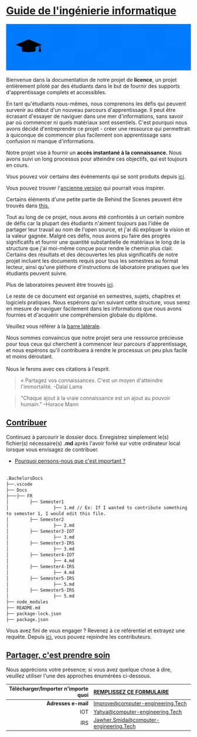 # [Guide de l'ingénierie informatique](https://istic.computer-engineering.tech/#/fr/)

![Bannière](../images/mainreadme.gif)

Bienvenue dans la documentation de notre projet de **licence**, un projet entièrement piloté par des étudiants dans le but de fournir des supports d'apprentissage complets et accessibles.

En tant qu'étudiants nous-mêmes, nous comprenons les défis qui peuvent survenir au début d'un nouveau parcours d'apprentissage. Il peut être écrasant d'essayer de naviguer dans une mer d'informations, sans savoir par où commencer ni quels matériaux sont essentiels. C'est pourquoi nous avons décidé d'entreprendre ce projet - créer une ressource qui permettrait à quiconque de commencer plus facilement son apprentissage sans confusion ni manque d'informations.

Notre projet vise à fournir un **accès instantané à la connaissance.** Nous avons suivi un long processus pour atteindre ces objectifs, qui est toujours en cours. 

Vous pouvez voir certains des événements qui se sont produits depuis [ici](docs/inspirations.md).

Vous pouvez trouver l'[ancienne version](https://yaya2devops.github.io/BETA_BachelorsDocs/#/) qui pourrait vous inspirer.

Certains éléments d'une petite partie de Behind the Scenes peuvent être trouvés dans [this.](docs/behindascene/README.md)

Tout au long de ce projet, nous avons été confrontés à un certain nombre de défis car la plupart des étudiants n'aiment toujours pas l'idée de partager leur travail au nom de l'open source, et j'ai dû expliquer la vision et la valeur gagnée. Malgré ces défis, nous avons pu faire des progrès significatifs et fournir une quantité substantielle de matériaux le long de la structure que j'ai moi-même conçue pour rendre le chemin plus clair. Certains des résultats et des découvertes les plus significatifs de notre projet incluent les documents requis pour tous les semestres au format lecteur, ainsi qu'une pléthore d'instructions de laboratoire pratiques que les étudiants peuvent suivre. 

Plus de laboratoires peuvent être trouvés [ici](https://github.com/Y4HYA4/UniversityLabs#readme).

Le reste de ce document est organisé en semestres, sujets, chapitres et logiciels pratiques. Nous espérons qu'en suivant cette structure, vous serez en mesure de naviguer facilement dans les informations que nous avons fournies et d'acquérir une compréhension globale du diplôme. 

Veuillez vous référer à la [barre latérale](https://github.com/Y4HYA4/TheRealBachelorsDocs/blob/main/docs/fr/_sidebar.md).

Nous sommes convaincus que notre projet sera une ressource précieuse pour tous ceux qui cherchent à commencer leur parcours d'apprentissage, et nous espérons qu'il contribuera à rendre le processus un peu plus facile et moins déroutant. <br><br>
Nous le ferons avec ces citations à l'esprit.

> « Partagez vos connaissances. C'est un moyen d'atteindre l'immortalité. -Dalaï Lama

> "Chaque ajout à la vraie connaissance est un ajout au pouvoir humain." –Horace Mann

## [Contribuer](https://istic.computer-engineering.tech/#/how-to-contribute)
Continuez à parcourir le dossier docs.
Enregistrez simplement le(s) fichier(s) nécessaire(s) **.md** après l'avoir forké sur votre ordinateur local lorsque vous envisagez de contribuer.

- [Pourquoi pensons-nous que c'est important ?](https://istic.computer-engineering.tech/?#/ISTIC_Materials?id=important-notice-Please-read-before-continuing)

``` 

.BachelorsDocs
├──.vscode
├── Docs
├───├── FR
│        ├── Semester1
│                 ├── 1.md // Ex: If I wanted to contribute something to semester 1, I would edit this file.
│        ├── Semester2
│                 ├── 2.md
│        ├── Semester3-IOT
│                 ├── 3.md
│        ├── Semester3-IRS
│                 ├── 3.md
│        ├── Semester4-IOT
│                 ├── 4.md
│        ├── Semester4-IRS
│                 ├── 4.md
│        ├── Semester5-IRS
│                 ├── 5.md
│        ├── Semester5-IRS
│                 ├── 5.md
├── node_modules
├── README.md
├── package-lock.json
├── package.json
```
Vous avez fini de vous engager ? Revenez à ce référentiel et extrayez une requête.
Depuis [ici](docs/contributors.md), vous pouvez rejoindre les contributeurs.



## [Partager, c'est prendre soin](https://forms.zohopublic.com/isticbc/form/Resources/formperma/1-4w1KAlQUkKxzvRsc2V688moUg8Ki1yM7fQVmrZpuQ?fbclid=IwAR1FDnq3LGfBSceGha03cWRwXUorw1WSEr_uuH7_egYI33ePVNUQCJ0ylLJQC)
Nous apprécions votre présence; si vous avez quelque chose à dire, veuillez utiliser l'une des approches énumérées ci-dessous.

| Télécharger/Importer n'importe quoi | [REMPLISSEZ **CE FORMULAIRE**](https://forms.zohopublic.com/isticbc/form/Resources/formperma/1-4w1KAlQUkKxzvRsc2V688moUg8Ki1yM7fQVmrZpuQ?fbclid=IwAR1FDnq3LGfBSceGha03cWRwXUorw1WSEr_uuH7_egYI33ePVJNUCJ0) |
|--------: |:-------- |
| **Adresses e-mail** | Improve@computer-engineering.Tech |
|  IOT | Yahya@computer-engineering.Tech |
|  IRS | Jawher.Smida@computer-engineering.Tech |
